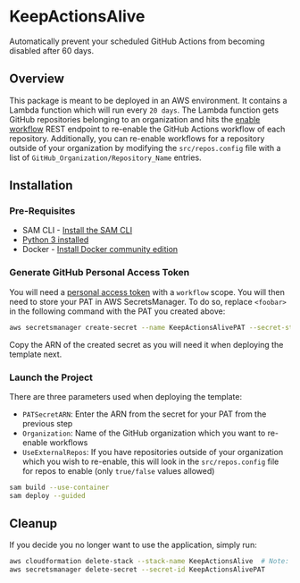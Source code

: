 # KeepActionsAlive

Automatically prevent your scheduled GitHub Actions from becoming disabled after 60 days.

## Overview

This package is meant to be deployed in an AWS environment.
It contains a Lambda function which will run every `20 days`.
The Lambda function gets GitHub repositories belonging to an organization and hits the [enable workflow](https://docs.github.com/en/rest/actions/workflows?apiVersion=2022-11-28#enable-a-workflow) REST endpoint to re-enable the GitHub Actions workflow of each repository.
Additionally, you can re-enable workflows for a repository outside of your organization by modifying the `src/repos.config` file with a list of `GitHub_Organization/Repository_Name` entries.
## Installation

### Pre-Requisites

* SAM CLI - [Install the SAM CLI](https://docs.aws.amazon.com/serverless-application-model/latest/developerguide/serverless-sam-cli-install.html)
* [Python 3 installed](https://www.python.org/downloads/)
* Docker - [Install Docker community edition](https://hub.docker.com/search/?type=edition&offering=community)

### Generate GitHub Personal Access Token

You will need a [personal access token](https://docs.github.com/en/github/authenticating-to-github/keeping-your-account-and-data-secure/creating-a-personal-access-token) with a `workflow` scope.
You will then need to store your PAT in AWS SecretsManager.
To do so, replace `<foobar>` in the following command with the PAT you created above:

```bash
aws secretsmanager create-secret --name KeepActionsAlivePAT --secret-string '{"PAT": "<foobar>"}'
```

Copy the ARN of the created secret as you will need it when deploying the template next.

### Launch the Project

There are three parameters used when deploying the template:
- `PATSecretARN`: Enter the ARN from the secret for your PAT from the previous step
- `Organization`: Name of the GitHub organization which you want to re-enable workflows
- `UseExternalRepos`: If you have repositories outside of your organization which you wish to re-enable, this will look in the `src/repos.config` file for repos to enable (only `true/false` values allowed)


```bash
sam build --use-container
sam deploy --guided
```

## Cleanup


If you decide you no longer want to use the application, simply run:

```bash
aws cloudformation delete-stack --stack-name KeepActionsAlive  # Note: This needs to match what you entered in the `sam deploy` command
aws secretsmanager delete-secret --secret-id KeepActionsAlivePAT
```
